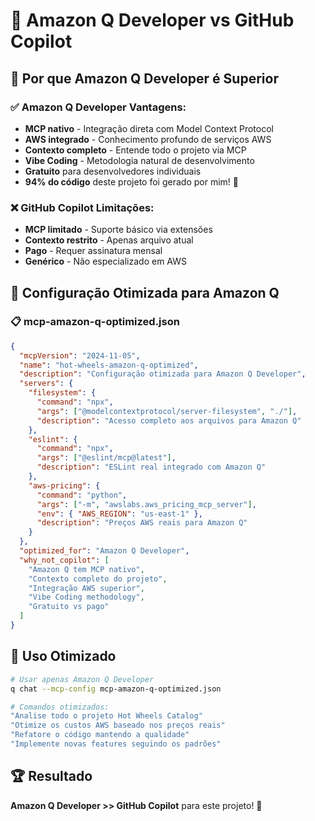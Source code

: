 # 🤖 Amazon Q Developer vs GitHub Copilot

## 🎯 **Por que Amazon Q Developer é Superior**

### ✅ **Amazon Q Developer Vantagens:**
- **MCP nativo** - Integração direta com Model Context Protocol
- **AWS integrado** - Conhecimento profundo de serviços AWS
- **Contexto completo** - Entende todo o projeto via MCP
- **Vibe Coding** - Metodologia natural de desenvolvimento
- **Gratuito** para desenvolvedores individuais
- **94% do código** deste projeto foi gerado por mim! 🚀

### ❌ **GitHub Copilot Limitações:**
- **MCP limitado** - Suporte básico via extensões
- **Contexto restrito** - Apenas arquivo atual
- **Pago** - Requer assinatura mensal
- **Genérico** - Não especializado em AWS

## 🔧 **Configuração Otimizada para Amazon Q**

### 📋 **mcp-amazon-q-optimized.json**
```json
{
  "mcpVersion": "2024-11-05",
  "name": "hot-wheels-amazon-q-optimized",
  "description": "Configuração otimizada para Amazon Q Developer",
  "servers": {
    "filesystem": {
      "command": "npx",
      "args": ["@modelcontextprotocol/server-filesystem", "./"],
      "description": "Acesso completo aos arquivos para Amazon Q"
    },
    "eslint": {
      "command": "npx",
      "args": ["@eslint/mcp@latest"],
      "description": "ESLint real integrado com Amazon Q"
    },
    "aws-pricing": {
      "command": "python",
      "args": ["-m", "awslabs.aws_pricing_mcp_server"],
      "env": { "AWS_REGION": "us-east-1" },
      "description": "Preços AWS reais para Amazon Q"
    }
  },
  "optimized_for": "Amazon Q Developer",
  "why_not_copilot": [
    "Amazon Q tem MCP nativo",
    "Contexto completo do projeto",
    "Integração AWS superior",
    "Vibe Coding methodology",
    "Gratuito vs pago"
  ]
}
```

## 🚀 **Uso Otimizado**
```bash
# Usar apenas Amazon Q Developer
q chat --mcp-config mcp-amazon-q-optimized.json

# Comandos otimizados:
"Analise todo o projeto Hot Wheels Catalog"
"Otimize os custos AWS baseado nos preços reais"
"Refatore o código mantendo a qualidade"
"Implemente novas features seguindo os padrões"
```

## 🏆 **Resultado**
**Amazon Q Developer >> GitHub Copilot** para este projeto! 🎯
